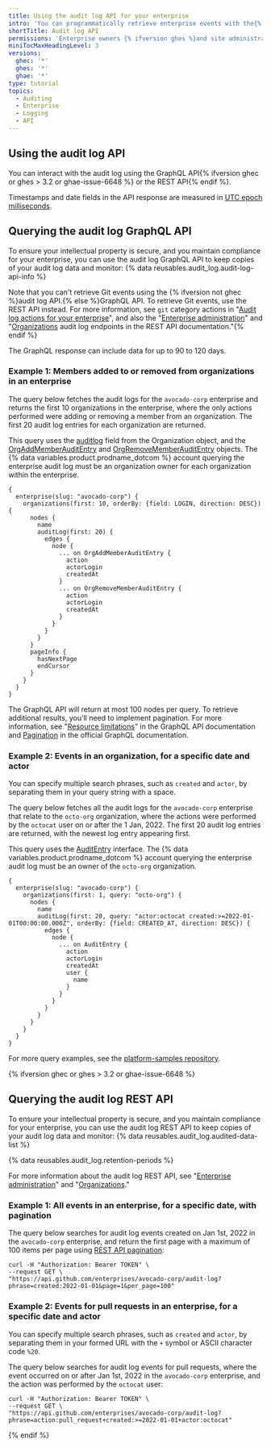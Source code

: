 ```yaml
---
title: Using the audit log API for your enterprise
intro: 'You can programmatically retrieve enterprise events with the{% ifversion ghec or ghes > 3.2 %} REST or{% endif %} GraphQL API.'
shortTitle: Audit log API
permissions: 'Enterprise owners {% ifversion ghes %}and site administrators {% endif %}can use the audit log API.'
miniTocMaxHeadingLevel: 3
versions:
  ghec: '*'
  ghes: '*'
  ghae: '*'
type: tutorial
topics:
  - Auditing
  - Enterprise
  - Logging
  - API
---
```


## Using the audit log API

You can interact with the audit log using the GraphQL API{% ifversion ghec or ghes > 3.2 or ghae-issue-6648 %} or the REST API{% endif %}. 

Timestamps and date fields in the API response are measured in [UTC epoch milliseconds](http://en.wikipedia.org/wiki/Unix_time).

## Querying the audit log GraphQL API

To ensure your intellectual property is secure, and you maintain compliance for your enterprise, you can use the audit log GraphQL API to keep copies of your audit log data and monitor:
{% data reusables.audit_log.audit-log-api-info %}

Note that you can't retrieve Git events using the {% ifversion not ghec %}audit log API.{% else %}GraphQL API. To retrieve Git events, use the REST API instead. For more information, see `git` category actions in "[Audit log actions for your enterprise](/admin/monitoring-activity-in-your-enterprise/reviewing-audit-logs-for-your-enterprise/audit-log-events-for-your-enterprise#git-category-actions)", and also the "[Enterprise administration](/rest/reference/enterprise-admin#audit-log)" and "[Organizations](/rest/reference/orgs#get-the-audit-log-for-an-organization) audit log endpoints in the REST API documentation."{% endif %}

The GraphQL response can include data for up to 90 to 120 days.

### Example 1: Members added to or removed from organizations in an enterprise

The query below fetches the audit logs for the `avocado-corp` enterprise and returns the first 10 organizations in the enterprise, where the only actions performed were adding or removing a member from an organization. The first 20 audit log entries for each organization are returned. 

This query uses the [auditlog](/graphql/reference/objects) field from the Organization object, and the [OrgAddMemberAuditEntry](/graphql/reference/objects#orgaddmemberauditentry) and [OrgRemoveMemberAuditEntry](/graphql/reference/objects#orgremovememberauditentry) objects. The  {% data variables.product.prodname_dotcom %} account querying the enterprise audit log must be an organization owner for each organization within the enterprise.

```shell
{
  enterprise(slug: "avocado-corp") {
    organizations(first: 10, orderBy: {field: LOGIN, direction: DESC}) {
      nodes {
        name
        auditLog(first: 20) {
          edges {
            node {
              ... on OrgAddMemberAuditEntry {
                action
                actorLogin
                createdAt
              }
              ... on OrgRemoveMemberAuditEntry {
                action
                actorLogin
                createdAt
              }
            }
          }
        }
      }
      pageInfo {
        hasNextPage
        endCursor
      }
    }
  }
}
```

The GraphQL API will return at most 100 nodes per query. To retrieve additional results, you'll need to implement pagination. For more information, see "[Resource limitations](/graphql/overview/resource-limitations#node-limit)" in the GraphQL API documentation and [Pagination](https://graphql.org/learn/pagination/) in the official GraphQL documentation.
### Example 2: Events in an organization, for a specific date and actor

You can specify multiple search phrases, such as `created` and `actor`, by separating them in your query string with a space.

The query below fetches all the audit logs for the `avocado-corp` enterprise that relate to the `octo-org` organization, where the actions were performed by the `octocat` user on or after the 1 Jan, 2022. The first 20 audit log entries are returned, with the newest log entry appearing first. 

This query uses the [AuditEntry](/graphql/reference/interfaces#auditentry) interface. The {% data variables.product.prodname_dotcom %} account querying the enterprise audit log must be an owner of the `octo-org` organization.

```shell
{
  enterprise(slug: "avocado-corp") {
    organizations(first: 1, query: "octo-org") {
      nodes {
        name
        auditLog(first: 20, query: "actor:octocat created:>=2022-01-01T00:00:00.000Z", orderBy: {field: CREATED_AT, direction: DESC}) {
          edges {
            node {
              ... on AuditEntry {
                action
                actorLogin
                createdAt
                user {
                  name
                }
              }
            }
          }
        }
      }
    }
  }
}
```

For more query examples, see the [platform-samples repository](https://github.com/github/platform-samples/blob/master/graphql/queries).

{% ifversion ghec or ghes > 3.2 or ghae-issue-6648 %}
## Querying the audit log REST API

To ensure your intellectual property is secure, and you maintain compliance for your enterprise, you can use the audit log REST API to keep copies of your audit log data and monitor:
{% data reusables.audit_log.audited-data-list %}

{% data reusables.audit_log.retention-periods %}

For more information about the audit log REST API, see "[Enterprise administration](/rest/reference/enterprise-admin#audit-log)" and "[Organizations](/rest/reference/orgs#get-the-audit-log-for-an-organization)."

### Example 1: All events in an enterprise, for a specific date, with pagination

The query below searches for audit log events created on Jan 1st, 2022 in the `avocado-corp` enterprise, and return the first page with a maximum of 100 items per page using [REST API pagination](/rest/overview/resources-in-the-rest-api#pagination):

```shell
curl -H "Authorization: Bearer TOKEN" \
--request GET \
"https://api.github.com/enterprises/avocado-corp/audit-log?phrase=created:2022-01-01&page=1&per_page=100"
```

### Example 2: Events for pull requests in an enterprise, for a specific date and actor

You can specify multiple search phrases, such as `created` and `actor`, by separating them in your formed URL with the `+` symbol or ASCII character code `%20`.

The query below searches for audit log events for pull requests, where the event occurred on or after Jan 1st, 2022 in the `avocado-corp` enterprise, and the action was performed by the `octocat` user:

```shell
curl -H "Authorization: Bearer TOKEN" \
--request GET \
"https://api.github.com/enterprises/avocado-corp/audit-log?phrase=action:pull_request+created:>=2022-01-01+actor:octocat"
```

{% endif %}
